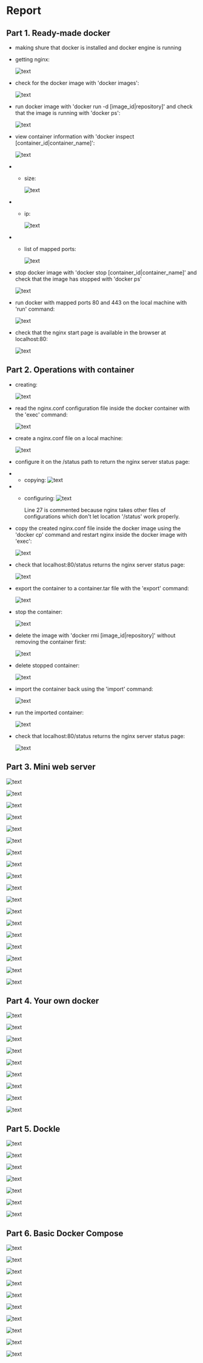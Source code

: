 # Report


## Part 1. Ready-made docker

- making shure that docker is installed and docker engine is running
- getting nginx:
    
    ![text](screenshots/part1/1.PNG)

- check for the docker image with 'docker images':

    ![text](screenshots/part1/2.PNG)

- run docker image with 'docker run -d [image_id|repository]' and check that the image is running with 'docker ps':

    ![text](screenshots/part1/3.PNG)

- view container information with 'docker inspect [container_id|container_name]':

    ![text](screenshots/part1/4.PNG)

- - size:
 
    ![text](screenshots/part1/5size.PNG)

- - ip:

    ![text](screenshots/part1/6ip.PNG)

- - list of mapped ports:

    ![text](screenshots/part1/7ports.PNG)


- stop docker image with 'docker stop [container_id|container_name]' and check that the image has stopped with 'docker ps'
    
    ![text](screenshots/part1/8stopps.PNG)


- run docker with mapped ports 80 and 443 on the local machine with 'run' command:

    ![text](screenshots/part1/9mappedPortsRun.PNG)


- check that the nginx start page is available in the browser at localhost:80:

    ![text](screenshots/part1/10startPage.PNG)


## Part 2. Operations with container

- creating:

    ![text](screenshots/part2/1create.PNG)


- read the nginx.conf configuration file inside the docker container with the 'exec' command:

    ![text](screenshots/part2/2readConf.PNG)


- create a nginx.conf file on a local machine:

    ![text](screenshots/part2/3createConf.PNG)


- configure it on the /status path to return the nginx server status page:
- - copying:
    ![text](screenshots/part2/4copyConfFromContainer.PNG)

- - configuring:
    ![text](screenshots/part2/5configureConf.PNG)

    Line 27 is commented because nginx takes other files of configurations which don't let location '/status' work properly.


- copy the created nginx.conf file inside the docker image using the 'docker cp' command and restart nginx inside the docker image with 'exec':

    ![text](screenshots/part2/6copyAndApplyConf.PNG)


- check that localhost:80/status returns the nginx server status page:

    ![text](screenshots/part2/7checkStatus.PNG)


- export the container to a container.tar file with the 'export' command:

    ![text](screenshots/part2/8export.PNG)


- stop the container:

    ![text](screenshots/part2/9stop.PNG)


- delete the image with 'docker rmi [image_id|repository]' without removing the container first:

    ![text](screenshots/part2/10deleteImage.PNG)


- delete stopped container:

    ![text](screenshots/part2/11deleteContainer.PNG)


- import the container back using the 'import' command:

    ![text](screenshots/part2/12import.PNG)


- run the imported container:

    ![text](screenshots/part2/13runImported.PNG)


- check that localhost:80/status returns the nginx server status page:

    ![text](screenshots/part2/14checkStatusImported.PNG)


## Part 3. Mini web server

![text](screenshots/part3/1pullingNginxContainer.PNG)

![text](screenshots/part3/2runNginxContainer.PNG)

![text](screenshots/part3/3openingContainer.PNG)

![text](screenshots/part3/4miniserver.PNG)

![text](screenshots/part3/5pathInContianer.PNG)

![text](screenshots/part3/6miniserverInside.PNG)

![text](screenshots/part3/7noGcc.PNG)

![text](screenshots/part3/8update.PNG)

![text](screenshots/part3/9installingGcc.PNG)

![text](screenshots/part3/10installingFcgi.PNG)

![text](screenshots/part3/11compiledAndLinkedServer.PNG)

![text](screenshots/part3/12installingSpawnFcgi.PNG)

![text](screenshots/part3/13runningMiniserver.PNG)

![text](screenshots/part3/14conf.PNG)

![text](screenshots/part3/15applyingConf.PNG)

![text](screenshots/part3/15curlRequest.PNG)

![text](screenshots/part3/16browserRequest.PNG)

![text](screenshots/part3/17confPath.PNG)


## Part 4. Your own docker

![text](screenshots/part4/1dockerfile.PNG)

![text](screenshots/part4/2scriptToRunServer.PNG)

![text](screenshots/part4/3conf.PNG)

![text](screenshots/part4/4removedAllImagesAndContainers.PNG)

![text](screenshots/part4/5buildOutput.PNG)

![text](screenshots/part4/6builtImage.PNG)

![text](screenshots/part4/7dockerRunAndResult.PNG)

![text](screenshots/part4/8confWithRedirection.PNG)

![text](screenshots/part4/9restartWithRedirectionAndResult.PNG)


## Part 5. Dockle


![text](screenshots/part5/0docklerOutput.PNG)

![text](screenshots/part5/1fixedDocklerOutput.PNG)

![text](screenshots/part5/2newConf.PNG)

![text](screenshots/part5/3fixedDockerfile.PNG)

![text](screenshots/part5/4_0buildImageFromFixedDockerfile.PNG)

![text](screenshots/part5/4_1removingEverythingCached.PNG)

![text](screenshots/part5/5builtImageFromFixedDockerfileAndResult.PNG)


## Part 6. Basic Docker Compose


![text](screenshots/part6/1dockerfileFCGI.PNG)

![text](screenshots/part6/2newRunServerScript.PNG)

![text](screenshots/part6/3dockerfileNginx.PNG)

![text](screenshots/part6/4conf.PNG)

![text](screenshots/part6/5creatingDockerNetwork.PNG)

![text](screenshots/part6/6connectedInNetworkAndResult.PNG)

![text](screenshots/part6/7stoppedContainers.PNG)

![text](screenshots/part6/8docker-compose.PNG)

![text](screenshots/part6/9docker-composeBuildOutput.PNG)

![text](screenshots/part6/10docker-composeUpAndResult.PNG)
